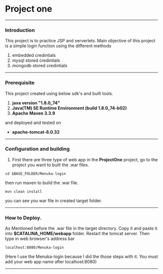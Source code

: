 # Project one
___

### Introduction

This project is to practice JSP and serverlets. Main objective of this project is a simple login function using the different methods

1. embedded credintials
2. mysql stored credintials 
3. mongodb stored credintials

___

### Prerequisite

This project created using below sdk's and built tools.

1. **java version "1.8.0_74"**
2. **Java(TM) SE Runtime Environment (build 1.8.0_74-b02)**
3. **Apache Maven 3.3.9**

and deployed and tested on

* **apache-tomcat-8.0.32**

___

### Configuration and building

1. First there are three type of web app in the **ProjectOne** project, go to the project you want to built the .war files.

`cd $BASE_FOLDER/Menuka-login`

then run maven to bulid the .war file.

`mvn clean install`

you can see you war file in created target folder. 

___

### How to Deploy.

As Mentioned before the .war file in the target directory. Copy it and paste it into **$CATALINA_HOME/webapp** folder. Restart the tomcat server. Then type in web browser's address bar

`localhost:8080/Menuka-login`

(Here I use the Menuka-login because I did the those steps with it. You must add your web app name after localhost:8080)

___
